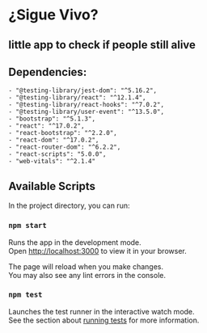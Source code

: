 # ¿Sigue Vivo?
## little app to check if people still alive

## Dependencies:
    - "@testing-library/jest-dom": "^5.16.2",
    - "@testing-library/react": "^12.1.4",
    - "@testing-library/react-hooks": "^7.0.2",
    - "@testing-library/user-event": "^13.5.0",
    - "bootstrap": "^5.1.3",
    - "react": "^17.0.2",
    - "react-bootstrap": "^2.2.0",
    - "react-dom": "^17.0.2",
    - "react-router-dom": "^6.2.2",
    - "react-scripts": "5.0.0",
    - "web-vitals": "^2.1.4"

## Available Scripts

In the project directory, you can run:

### `npm start`

Runs the app in the development mode.\
Open [http://localhost:3000](http://localhost:3000) to view it in your browser.

The page will reload when you make changes.\
You may also see any lint errors in the console.

### `npm test`

Launches the test runner in the interactive watch mode.\
See the section about [running tests](https://facebook.github.io/create-react-app/docs/running-tests) for more information.